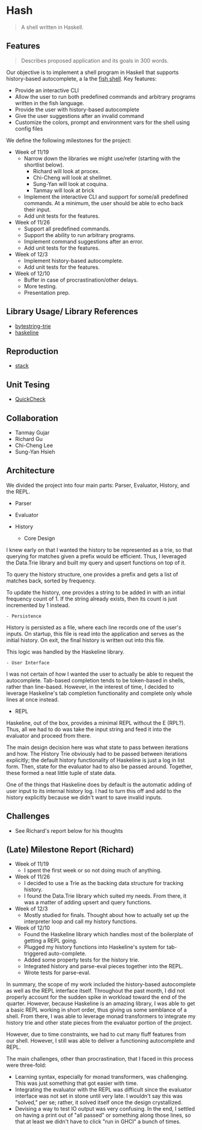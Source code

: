# Hash 
> A shell written in Haskell.

## Features
> Describes proposed application and its goals in 300 words.

Our objective is to implement a shell program in Haskell that supports history-based autocomplete, a la the [fish shell](https://fishshell.com/).
Key features:
* Provide an interactive CLI
* Allow the user to run both predefined commands and arbitrary programs written in the fish language.
* Provide the user with history-based autocomplete
* Give the user suggestions after an invalid command
* Customize the colors, prompt and environment vars for the shell using config files

We define the following milestones for the project:
* Week of 11/19
    - Narrow down the libraries we might use/refer  (starting with the shortlist below).
        * Richard will look at procex.
        * Chi-Cheng will look at shellmet. 
        * Sung-Yan will look at coquina.
        * Tanmay will look at brick
    - Implement the interactive CLI and support for some/all predefined commands. At a minimum, the user should be able to echo back their input.
    - Add unit tests for the features.
* Week of 11/26
    - Support all predefined commands.
    - Support the ability to run arbitrary programs.
    - Implement command suggestions after an error.
    - Add unit tests for the features.
* Week of 12/3
    - Implement history-based autocomplete.
    - Add unit tests for the features.
* Week of 12/10
    - Buffer in case of procrastination/other delays.
    - More testing.
    - Presentation prep.

## Library Usage/ Library References
* [bytestring-trie](https://hackage.haskell.org/package/bytestring-trie)
* [haskeline](https://hackage.haskell.org/package/haskeline)

## Reproduction
* [stack](https://docs.haskellstack.org/en/stable/README/)
## Unit Tesing
* [QuickCheck](https://hackage.haskell.org/package/QuickCheck)

## Collaboration
* Tanmay Gujar
* Richard Gu
* Chi-Cheng Lee
* Sung-Yan Hsieh

## Architecture
We divided the project into four main parts: Parser, Evaluator, History, and the REPL.

* Parser

* Evaluator

* History
    - Core Design

I knew early on that I wanted the history to be represented as a trie, so that querying for matches given a prefix would be efficient.
Thus, I leveraged the Data.Trie library and built my query and upsert functions on top of it.

To query the history structure, one provides a prefix and gets a list of matches back, sorted by frequency.

To update the history, one provides a string to be added in with an initial frequency count of 1. If the string already exists, then its count is just incremented by 1 instead.

    - Persistence

History is persisted as a file, where each line records one of the user's inputs.
On startup, this file is read into the application and serves as the initial history.
On exit, the final history is written out into this file.

This logic was handled by the Haskeline library.

    - User Interface

I was not certain of how I wanted the user to actually be able to request the autocomplete. Tab-based completion tends to be token-based in shells, rather than line-based.
However, in the interest of time, I decided to leverage Haskeline's tab completion functionality and complete only whole lines at once instead.

* REPL

Haskeline, out of the box, provides a minimal REPL without the E (RPL?). Thus, all we had to do was take the input string and feed it into the evaluator and proceed from there.

The main design decision here was what state to pass between iterations and how. The History Trie obviously had to be passed between iterations explicitly; the default history functionality of Haskeline is just a log in list form. Then, state for the evaluator had to also be passed around. Together, these formed a neat little tuple of state data.

One of the things that Haskeline does by default is the automatic adding of user input to its internal history log. I had to turn this off and add to the history explicitly because we didn't want to save invalid inputs.

## Challenges
* See Richard's report below for his thoughts

## (Late) Milestone Report (Richard)

* Week of 11/19
    - I spent the first week or so not doing much of anything.
* Week of 11/26
    - I decided to use a Trie as the backing data structure for tracking history.
    - I found the Data.Trie library which suited my needs. From there, it was a matter of adding upsert and query functions.
* Week of 12/3
    - Mostly studied for finals. Thought about how to actually set up the interpreter loop and call my history functions.
* Week of 12/10
    - Found the Haskeline library which handles most of the boilerplate of getting a REPL going.
    - Plugged my history functions into Haskeline's system for tab-triggered auto-complete.
    - Added some property tests for the history trie.
    - Integrated history and parse-eval pieces together into the REPL.
    - Wrote tests for parse-eval.

In summary, the scope of my work included the history-based autocomplete as well as the REPL interface itself.
Throughout the past month, I did not properly account for the sudden spike in workload toward the end of the quarter.
However, because Haskeline is an amazing library, I was able to get a basic REPL working in short order, thus giving us some semblance of a shell.
From there, I was able to leverage monad transformers to integrate my history trie and other state pieces from the evaluator portion of the project.

However, due to time constraints, we had to cut many fluff features from our shell. However, I still was able to deliver a functioning autocomplete and REPL.

The main challenges, other than procrastination, that I faced in this process were three-fold:
* Learning syntax, especially for monad transformers, was challenging. This was just something that got easier with time.
* Integrating the evaluator with the REPL was difficult since the evaluator interface was not set in stone until very late. I wouldn't say this was "solved," per se; rather, it solved itself once the design crystallized.
* Devising a way to test IO output was very confusing. In the end, I settled on having a print out of "all passed" or something along those lines, so that at least we didn't have to click "run in GHCI" a bunch of times.